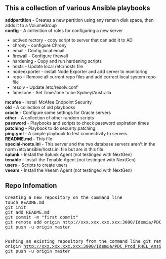 <h2>This a collection of various Ansible playbooks</h2>

<strong>addpartition</strong> - Creates a new partition using any remain disk space, then adds it to a VolumeGroup</br>
<strong>config</strong> - A collection of roles for configuring a new server</br>
<ul>
<li>activedirectory - copy script to server that can add it to AD</li>
<li>chrony - configure Chrony</li>
<li>email - Config local email</li>
<li>firewall - Configure firewall</li>
<li>hardening - Copy and run hardening scripts</li>
<li>hosts - Update local /etc/hosts file</li>
<li>nodeexporter - install Node Exporter and add server to monitoring</li>
<li>repo - Remove all current repo files and add correct local system repo file</li>
<li>resolv - Update /etc/resolv.conf</li>
<li>timezone - Set TimeZone to be Sydney/Australia</li>
</ul>
<strong>mcafee</strong> - Install McAfee Endpoint Security</br>
<strong>old</strong> - A collection of old playbooks</br>
<strong>oracle</strong> - Configure some settings for Oracle servers</br>
<strong>other</strong> - A collection of other random scripts</br>
<strong>password</strong> - Playbooks and scripts to check password expiration times </br>
<strong>patching</strong> - Playbook to do security patching</br>
<strong>ping.yml</strong> - A simple playbook to test connectivity to servers</br>
<strong>README.md</strong> - This file</br>
<strong>special-hosts.ini</strong> - This server and the two database servers aren't in the norm /etc/ansible/hosts.ini file but are in this file.</br>
<strong>splunk</strong> - Install the Splunk Agent (not testinged with NextGen)</br>
<strong>tenable</strong> - Install the Tenable Agent (not testinged with NextGen)</br>
<strong>users</strong> - Scripts to create users</br>
<strong>veeam</strong> - Install the Veeam Agent (not testinged with NextGen)</br>

<h2>Repo Infomation</h2>
<pre>
Creating a new repository on the command line
touch README.md
git init
git add README.md
git commit -m "first commit"
git remote add origin http://xxx.xxx.xxx.xxx:3000/Idemia/PDC_Prod_RHEL_Ansible.git
git push -u origin master

Pushing an existing repository from the command line
git remote add origin http://xxx.xxx.xxx.xxx:3000/Idemia/PDC_Prod_RHEL_Ansible.git
git push -u origin master
</pre>
